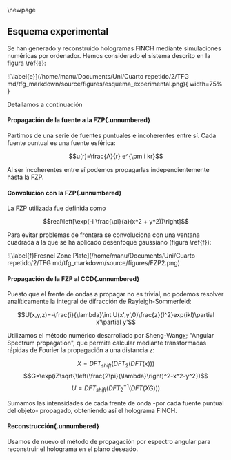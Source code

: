 \newpage
## Esquema experimental

Se han generado y reconstruido hologramas FINCH mediante simulaciones numéricas por ordenador. Hemos considerado el sistema descrito en la figura \ref{e}:

![\label{e}](/home/manu/Documents/Uni/Cuarto repetido/2/TFG md/tfg_markdown/source/figures/esquema_experimental.png){ width=75% }

Detallamos a continuación 

#### Propagación de la fuente a la FZP{.unnumbered}

Partimos de una serie de fuentes puntuales e incoherentes entre sí. Cada fuente puntual es una fuente esférica:

$$u(r)=\frac{A}{r} e^{\pm i kr}$$

Al ser incoherentes entre sí podemos propagarlas independientemente hasta la FZP.

#### Convolución con la FZP{.unnumbered}

La FZP utilizada fue definida como

$$real\left[\exp(-i \frac{\pi}{a}(x^2 + y^2))\right]$$

Para evitar problemas de frontera se convoluciona con una ventana cuadrada a la que se ha aplicado desenfoque gaussiano (figura \ref{f}):

![\label{f}Fresnel Zone Plate](/home/manu/Documents/Uni/Cuarto repetido/2/TFG md/tfg_markdown/source/figures/FZP2.png)

#### Propagación de la FZP al CCD{.unnumbered}

Puesto que el frente de ondas a propagar no es trivial, no podemos resolver analíticamente la integral de difracción de Rayleigh-Sommerfeld: 

$$U(x,y,z)=-\frac{i}{\lambda}\int U(x',y',0)\frac{z}{l^2}exp(ikl)\partial x'\partial y'$$

Utilizamos el método numérico desarrollado por Sheng-Wang[x](XXXXX); "Angular Spectrum propagation", que permite calcular mediante transformadas rápidas de Fourier la propagación a una distancia z:

$$X=DFT_{shift}(DFT_2(DFT(x)))$$
$$G=\exp(iZ\sqrt{\left(\frac{2\pi}{\lambda}\right)^2-x^2-y^2})$$
$$U=DFT_{shift}(DFT^{-1}_2(DFT(XG)))$$

Sumamos las intensidades de cada frente de onda -por cada fuente puntual del objeto- propagado, obteniendo así el holograma FINCH.


#### Reconstrucción{.unnumbered}

Usamos de nuevo el método de propagación por espectro angular para reconstruir el holograma en el plano deseado.






